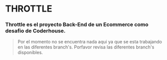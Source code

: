 # THROTTLE

### Throttle es el proyecto Back-End de un Ecommerce como desafio de Coderhouse.

> Por el momento no se encuentra nada aqui ya que se esta trabajando en las diferentes branch's. Porfavor revisa las diferentes branch's disponibles.
